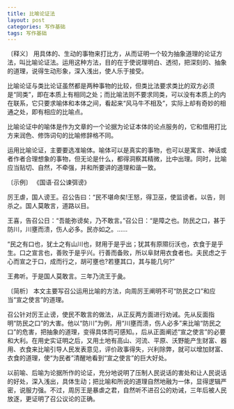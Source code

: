 ```yaml
---
title: 比喻论证法
layout: post
categories: 写作基础
tags: 写作基础
---
```


〔释义〕 用具体的、生动的事物来打比方，从而证明一个较为抽象道理的论证方法，叫比喻论证法。运用这种方法，目的在于使说理明白、透彻，把深刻的、抽象的道理，说得生动形象，深入浅出，使人乐于接受。

比喻论证与类比论证虽然都是两种事物的比较，但类比法要求类比的双方必须是“同类”，即在本质上有相同之处；而比喻法则不要求同类，可以没有本质上的内在联系，它只要求喻体和本体之间，看起来“风马牛不相及”，实际上却有奇妙的相通之处，即有相应的比喻点。

比喻论证中的喻体是作为文章的一个论据为论证本体的论点服务的，它和借用打比方来润色、修饰词句的比喻修辞格不同。

运用比喻论证，主要要选准喻体。喻体可以是真实的事物，也可以是寓言、神话或者作者合理想象的事物，但无论是什么，都得洞察其精微，比中出理。同时，比喻应当贴切、自然，不牵强，并和所要讲的道理和谐一致。

〔示例〕 《国语·召公谏弭谤》

厉王虐，国人谤王。召公告曰：“民不堪命矣!王怒，得卫巫，使监谤者。以告，则杀之。国人莫敢言，道路以目。

王喜，告召公日：“吾能弥谤矣，乃不敢言。”召公日：“是障之也。防民之口，甚于防川，川壅而溃，伤人必多。民亦如之。……

“民之有口也，犹土之有山川也，财用于是乎出；犹其有原隰衍沃也，衣食于是乎生。口之宣言也，善败于是乎兴。行善而备败，所以阜财用衣食者也。夫民虑之于心而宣之于口，成而行之，胡可壅也?若壅其口，其与能几何?”

王弗听。于是国人莫敢言。三年乃流王于彘。

〔简析〕 本文主要写召公运用比喻的方法，向周厉王阐明不可“防民之口”和应当“宣之使言”的道理。

召公针对厉王止谤，使民不敢言的做法，从正反两方面进行劝诫。先从反面指明“防民之口”的大害。他以“防川”为例，用“川壅而溃，伤人必多”来比喻“防民之口”的危害，把抽象的道理，变得具体而可感知。，后从正面阐述“宣之使言”的必要和大利。在用史实证明之后，又用土地有高山、河流、平原、沃野能产生财富、器用、衣食来比喻引导人民发表意见，评价政事得失，兴利除弊，就可以增加财富、衣食的道理，使“为民者”清醒地看到“宣之使言”的巨大好处。

以前喻、后喻为论据所作的论证，充分地说明了压制人民说话的害处和让人民说话的好处，深入浅出，具体生动；把比喻和所说的道理自然地融为一体，显得逻辑严密，说服力强。不过，周厉王是暴虐之君，自然听不进召公的劝诫，三年后被人民放逐，更证明了召公议论的正确。 